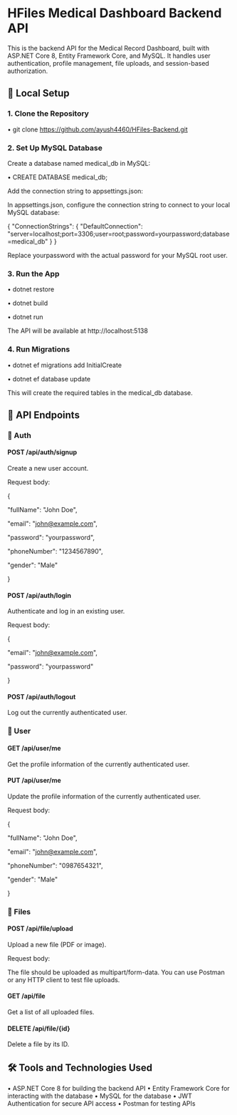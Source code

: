 # HFiles Medical Dashboard Backend API

This is the backend API for the Medical Record Dashboard, built with ASP.NET Core 8, Entity Framework Core, and MySQL. It handles user authentication, profile management, file uploads, and session-based authorization.


## 🔧 Local Setup

### 1. Clone the Repository
• git clone https://github.com/ayush4460/HFiles-Backend.git

### 2. Set Up MySQL Database
Create a database named medical_db in MySQL:

• CREATE DATABASE medical_db;

Add the connection string to appsettings.json:

In appsettings.json, configure the connection string to connect to your local MySQL database:

{
  "ConnectionStrings": {
    "DefaultConnection": "server=localhost;port=3306;user=root;password=yourpassword;database=medical_db"
  }
}

Replace yourpassword with the actual password for your MySQL root user.

### 3. Run the App
• dotnet restore

• dotnet build

• dotnet run

The API will be available at http://localhost:5138

### 4. Run Migrations
• dotnet ef migrations add InitialCreate

• dotnet ef database update

This will create the required tables in the medical_db database.


## 📁 API Endpoints

### 🔐 Auth

#### POST /api/auth/signup

Create a new user account.

Request body:

{

  "fullName": "John Doe",
  
  "email": "john@example.com",
  
  "password": "yourpassword",
  
  "phoneNumber": "1234567890",
  
  "gender": "Male"
  
}


#### POST /api/auth/login

Authenticate and log in an existing user.

Request body:

{

  "email": "john@example.com",
  
  "password": "yourpassword"
  
}


#### POST /api/auth/logout

Log out the currently authenticated user.


### 👤 User

#### GET /api/user/me

Get the profile information of the currently authenticated user.


#### PUT /api/user/me

Update the profile information of the currently authenticated user.

Request body:

{

  "fullName": "John Doe",
  
  "email": "john@example.com",
  
  "phoneNumber": "0987654321",
  
  "gender": "Male"
  
}


### 📄 Files

#### POST /api/file/upload

Upload a new file (PDF or image).

Request body:

The file should be uploaded as multipart/form-data. You can use Postman or any HTTP client to test file uploads.


#### GET /api/file

Get a list of all uploaded files.


#### DELETE /api/file/{id}

Delete a file by its ID.



## 🛠️ Tools and Technologies Used

• ASP.NET Core 8 for building the backend API
• Entity Framework Core for interacting with the database
• MySQL for the database
• JWT Authentication for secure API access
• Postman for testing APIs


